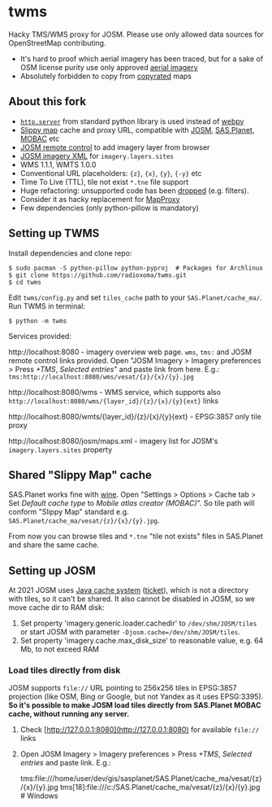 # twms

Hacky TMS/WMS proxy for JOSM. Please use only allowed data sources for OpenStreetMap contributing.

* It's hard to proof which aerial imagery has been traced, but for a sake of OSM license purity use only approved [aerial imagery](https://wiki.openstreetmap.org/wiki/Aerial_imagery)
* Absolutely forbidden to copy from [copyrated](https://wiki.openstreetmap.org/wiki/Copyright) maps


## About this fork

* [`http.server`](https://docs.python.org/3/library/http.server.html) from standard python library is used instead of [webpy](https://webpy.org/)
* [Slippy map](https://wiki.openstreetmap.org/wiki/Slippy_map_tilenames) cache and proxy URL, compatible with [JOSM](https://josm.openstreetmap.de/), [SAS.Planet](http://www.sasgis.org/sasplaneta/), [MOBAC](https://mobac.sourceforge.io/) etc
* [JOSM remote control](https://josm.openstreetmap.de/wiki/Help/RemoteControlCommands) to add imagery layer from browser
* [JOSM imagery XML](https://josm.openstreetmap.de/wiki/Maps) for `imagery.layers.sites`
* WMS 1.1.1, WMTS 1.0.0
* Conventional URL placeholders: `{z}`, `{x}`, `{y}`, `{-y}` etc
* Time To Live (TTL), tile not exist `*.tne` file support
* Huge refactoring: unsupported code has been [dropped](https://github.com/radioxoma/twms/commit/8a3a6bc6e562f5aeea480399c2bd00c345d34a12) (e.g. filters).
* Consider it as hacky replacement for [MapProxy](https://wiki.openstreetmap.org/wiki/MapProxy)
* Few dependencies (only python-pillow is mandatory)


## Setting up TWMS

Install dependencies and clone repo:

    $ sudo pacman -S python-pillow python-pyproj  # Packages for Archlinux
    $ git clone https://github.com/radioxoma/twms.git
    $ cd twms

Edit `twms/config.py` and set `tiles_cache` path to your `SAS.Planet/cache_ma/`. Run TWMS in terminal:

    $ python -m twms

Services provided:

http://localhost:8080 - imagery overview web page. `wms`, `tms:` and JOSM remote control links provided. Open "JOSM Imagery > Imagery preferences > Press *+TMS*, *Selected entries*" and paste link from here. E.g.: `tms:http://localhost:8080/wms/vesat/{z}/{x}/{y}.jpg`

http://localhost:8080/wms - WMS service, which supports also `http://localhost:8080/wms/{layer_id}/{z}/{x}/{y}{ext}` links

http://localhost:8080/wmts/{layer_id}/{z}/{x}/{y}{ext} - EPSG:3857 only tile proxy

http://localhost:8080/josm/maps.xml - imagery list for JOSM's `imagery.layers.sites` property


## Shared "Slippy Map" cache

SAS.Planet works fine with [wine](https://www.winehq.org/). Open "Settings > Options > Cache tab > Set *Default cache type* to *Mobile atlas creator (MOBAC)*". So tile path will conform "Slippy Map" standard e.g. `SAS.Planet/cache_ma/vesat/{z}/{x}/{y}.jpg`.

From now you can browse tiles and `*.tne` "tile not exists" files in SAS.Planet and share the same cache.


## Setting up JOSM

At 2021 JOSM uses [Java cache system](https://commons.apache.org/proper/commons-jcs/) ([ticket](https://josm.openstreetmap.de/ticket/11216)), which is not a directory with tiles, so it can't be shared. It also cannot be disabled in JOSM, so we move cache dir to RAM disk:

1. Set property 'imagery.generic.loader.cachedir' to `/dev/shm/JOSM/tiles` or start JOSM with parameter `-Djosm.cache=/dev/shm/JOSM/tiles`.
2. Set property 'imagery.cache.max_disk_size' to reasonable value, e.g. 64 Mb, to not exceed RAM


### Load tiles directly from disk

JOSM supports `file://` URL pointing to 256x256 tiles in EPSG:3857 projection (like OSM, Bing or Google, but not Yandex as it uses EPSG:3395). **So it's possible to make JOSM load tiles directly from SAS.Planet MOBAC cache, without running any server.**

1. Check [http://127.0.0.1:8080](http://127.0.0.1:8080) for available `file://` links
2. Open JOSM Imagery > Imagery preferences > Press *+TMS*, *Selected entries* and paste link. E.g.:

    tms:file:///home/user/dev/gis/sasplanet/SAS.Planet/cache_ma/vesat/{z}/{x}/{y}.jpg
    tms[18]:file:///c:/SAS.Planet/cache_ma/vesat/{z}/{x}/{y}.jpg  # Windows
